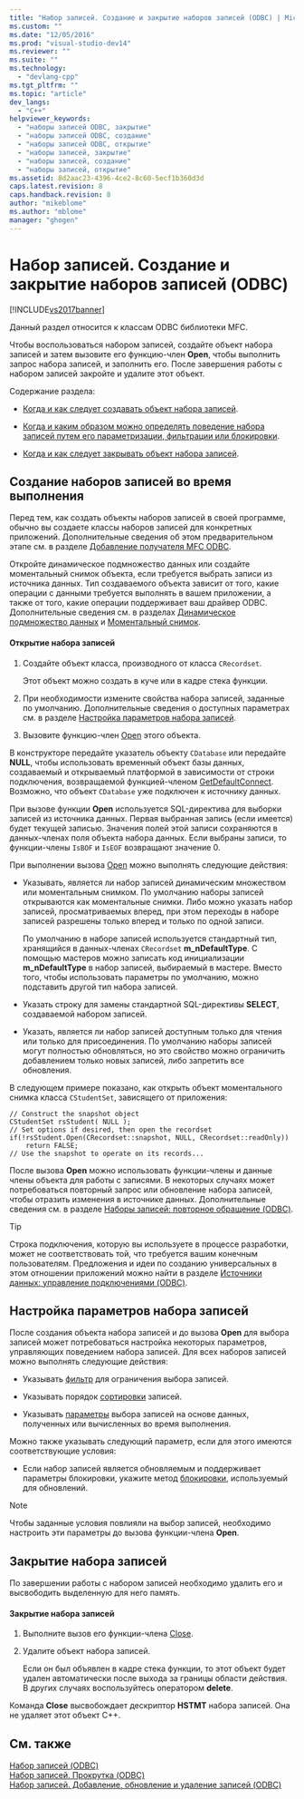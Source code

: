 ```yaml
---
title: "Набор записей. Создание и закрытие наборов записей (ODBC) | Microsoft Docs"
ms.custom: ""
ms.date: "12/05/2016"
ms.prod: "visual-studio-dev14"
ms.reviewer: ""
ms.suite: ""
ms.technology: 
  - "devlang-cpp"
ms.tgt_pltfrm: ""
ms.topic: "article"
dev_langs: 
  - "C++"
helpviewer_keywords: 
  - "наборы записей ODBC, закрытие"
  - "наборы записей ODBC, создание"
  - "наборы записей ODBC, открытие"
  - "наборы записей, закрытие"
  - "наборы записей, создание"
  - "наборы записей, открытие"
ms.assetid: 8d2aac23-4396-4ce2-8c60-5ecf1b360d3d
caps.latest.revision: 8
caps.handback.revision: 8
author: "mikeblome"
ms.author: "mblome"
manager: "ghogen"
---
```

# Набор записей. Создание и закрытие наборов записей (ODBC)
[!INCLUDE[vs2017banner](../../assembler/inline/includes/vs2017banner.md)]

Данный раздел относится к классам ODBC библиотеки MFC.  
  
 Чтобы воспользоваться набором записей, создайте объект набора записей и затем вызовите его функцию\-член **Open**, чтобы выполнить запрос набора записей, и заполнить его.  После завершения работы с набором записей закройте и удалите этот объект.  
  
 Содержание раздела:  
  
-   [Когда и как следует создавать объект набора записей](#_core_creating_recordsets_at_run_time).  
  
-   [Когда и каким образом можно определять поведение набора записей путем его параметризации, фильтрации или блокировки](#_core_setting_recordset_options).  
  
-   [Когда и как следует закрывать объект набора записей](#_core_closing_a_recordset).  
  
##  <a name="_core_creating_recordsets_at_run_time"></a> Создание наборов записей во время выполнения  
 Перед тем, как создать объекты наборов записей в своей программе, обычно вы создаете классы наборов записей для конкретных приложений.  Дополнительные сведения об этом предварительном этапе см. в разделе [Добавление получателя MFC ODBC](../../mfc/reference/adding-an-mfc-odbc-consumer.md).  
  
 Откройте динамическое подмножество данных или создайте моментальный снимок объекта, если требуется выбрать записи из источника данных.  Тип создаваемого объекта зависит от того, какие операции с данными требуется выполнять в вашем приложении, а также от того, какие операции поддерживает ваш драйвер ODBC.  Дополнительные сведения см. в разделах [Динамическое подмножество данных](../../data/odbc/dynaset.md) и [Моментальный снимок](../Topic/Snapshot.md).  
  
#### Открытие набора записей  
  
1.  Создайте объект класса, производного от класса `CRecordset`.  
  
     Этот объект можно создать в куче или в кадре стека функции.  
  
2.  При необходимости измените свойства набора записей, заданные по умолчанию.  Дополнительные сведения о доступных параметрах см. в разделе [Настройка параметров набора записей](#_core_setting_recordset_options).  
  
3.  Вызовите функцию\-член [Open](../Topic/CRecordset::Open.md) этого объекта.  
  
 В конструкторе передайте указатель объекту `CDatabase` или передайте **NULL**, чтобы использовать временный объект базы данных, создаваемый и открываемый платформой в зависимости от строки подключения, возвращаемой функцией\-членом [GetDefaultConnect](../Topic/CRecordset::GetDefaultConnect.md).  Возможно, что объект `CDatabase` уже подключен к источнику данных.  
  
 При вызове функции **Open** используется SQL\-директива для выборки записей из источника данных.  Первая выбранная запись \(если имеется\) будет текущей записью.  Значения полей этой записи сохраняются в данных\-членах поля объекта набора данных.  Если выбраны записи, то функции\-члены `IsBOF` и `IsEOF` возвращают значение 0.  
  
 При выполнении вызова [Open](../Topic/CRecordset::Open.md) можно выполнять следующие действия:  
  
-   Указывать, является ли набор записей динамическим множеством или моментальным снимком.  По умолчанию наборы записей открываются как моментальные снимки.  Либо можно указать набор записей, просматриваемых вперед, при этом переходы в наборе записей разрешены только вперед и только по одной записи.  
  
     По умолчанию в наборе записей используется стандартный тип, хранящийся в данных\-членах `CRecordset` **m\_nDefaultType**.  С помощью мастеров можно записать код инициализации **m\_nDefaultType** в набор записей, выбираемый в мастере.  Вместо того, чтобы использовать параметры по умолчанию, можно подставить другой тип набора записей.  
  
-   Указать строку для замены стандартной SQL\-директивы **SELECT**, создаваемой набором записей.  
  
-   Указать, является ли набор записей доступным только для чтения или только для присоединения.  По умолчанию наборы записей могут полностью обновляться, но это свойство можно ограничить добавлением только новых записей, либо запретить все обновления.  
  
 В следующем примере показано, как открыть объект моментального снимка класса `CStudentSet`, зависящего от приложения:  
  
```  
// Construct the snapshot object  
CStudentSet rsStudent( NULL );  
// Set options if desired, then open the recordset  
if(!rsStudent.Open(CRecordset::snapshot, NULL, CRecordset::readOnly))  
    return FALSE;  
// Use the snapshot to operate on its records...  
```  
  
 После вызова **Open** можно использовать функции\-члены и данные члены объекта для работы с записями.  В некоторых случаях может потребоваться повторный запрос или обновление набора записей, чтобы отразить изменения в источнике данных.  Дополнительные сведения см. в разделе [Наборы записей: повторное обращение \(ODBC\)](../../data/odbc/recordset-requerying-a-recordset-odbc.md).  
  
> [!TIP]
>  Строка подключения, которую вы используете в процессе разработки, может не соответствовать той, что требуется вашим конечным пользователям.  Предложения и идеи по созданию универсальных в этом отношении приложений можно найти в разделе [Источники данных: управление подключениями \(ODBC\)](../../data/odbc/data-source-managing-connections-odbc.md).  
  
##  <a name="_core_setting_recordset_options"></a> Настройка параметров набора записей  
 После создания объекта набора записей и до вызова **Open** для выбора записей может потребоваться настройка некоторых параметров, управляющих поведением набора записей.  Для всех наборов записей можно выполнять следующие действия:  
  
-   Указывать [фильтр](../../data/odbc/recordset-filtering-records-odbc.md) для ограничения выбора записей.  
  
-   Указывать порядок [сортировки](../../data/odbc/recordset-sorting-records-odbc.md) записей.  
  
-   Указывать [параметры](../../data/odbc/recordset-parameterizing-a-recordset-odbc.md) выбора записей на основе данных, полученных или вычисленных во время выполнения.  
  
 Можно также указывать следующий параметр, если для этого имеются соответствующие условия:  
  
-   Если набор записей является обновляемым и поддерживает параметры блокировки, укажите метод [блокировки](../../data/odbc/recordset-locking-records-odbc.md), используемый для обновлений.  
  
> [!NOTE]
>  Чтобы заданные условия повлияли на выбор записей, необходимо настроить эти параметры до вызова функции\-члена **Open**.  
  
##  <a name="_core_closing_a_recordset"></a> Закрытие набора записей  
 По завершении работы с набором записей необходимо удалить его и высвободить выделенную для него память.  
  
#### Закрытие набора записей  
  
1.  Выполните вызов его функции\-члена [Close](../Topic/CRecordset::Close.md).  
  
2.  Удалите объект набора записей.  
  
     Если он был объявлен в кадре стека функции, то этот объект будет удален автоматически после выхода за границы области действия.  В других случаях воспользуйтесь оператором **delete**.  
  
 Команда **Close** высвобождает дескриптор **HSTMT** набора записей.  Она не удаляет этот объект C\+\+.  
  
## См. также  
 [Набор записей \(ODBC\)](../../data/odbc/recordset-odbc.md)   
 [Набор записей. Прокрутка \(ODBC\)](../Topic/Recordset:%20Scrolling%20\(ODBC\).md)   
 [Набор записей. Добавление, обновление и удаление записей \(ODBC\)](../../data/odbc/recordset-adding-updating-and-deleting-records-odbc.md)